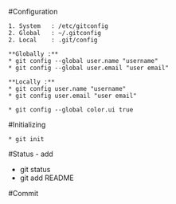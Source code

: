#Configuration

	1. System	: /etc/gitconfig
	2. Global	: ~/.gitconfig
	2. Local	: .git/config
	
	**Globally :**
	* git config --global user.name "username"
	* git config --global user.email "user email"
	
	**Locally :**
	* git config user.name "username"
	* git config user.email "user email"

	* git config --global color.ui true
	
#Initializing

	* git init
	
#Status - add

* git status
* git add README

#Commit








